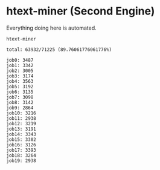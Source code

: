 # htext-miner (Second Engine)

Everything doing here is automated.

```
htext-miner

total: 63932/71225 (89.76061776061776%)

job0: 3487
job1: 3342
job2: 3005
job3: 3174
job4: 3563
job5: 3192
job6: 3135
job7: 3098
job8: 3142
job9: 2864
job10: 3216
job11: 2938
job12: 3219
job13: 3191
job14: 3343
job15: 3302
job16: 3126
job17: 3393
job18: 3264
job19: 2938
```